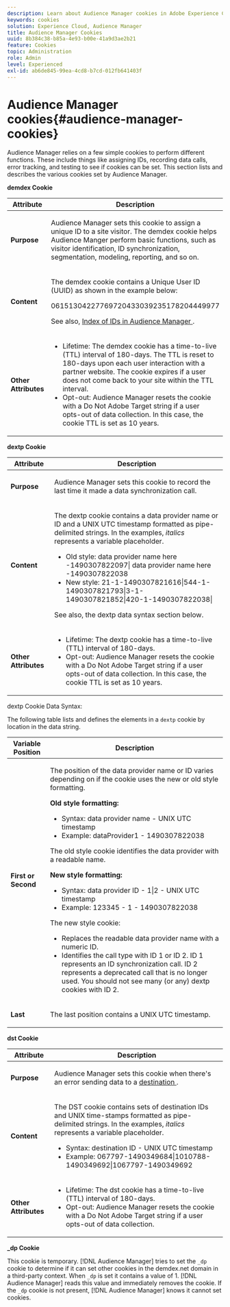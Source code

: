 ```yaml
---
description: Learn about Audience Manager cookies in Adobe Experience Cloud.
keywords: cookies
solution: Experience Cloud, Audience Manager
title: Audience Manager Cookies 
uuid: 8b384c38-b85a-4e93-b00e-41a9d3ae2b21
feature: Cookies
topic: Administration
role: Admin
level: Experienced
exl-id: ab6de845-99ea-4cd8-b7cd-012fb641403f
---
```

# Audience Manager cookies{#audience-manager-cookies}

Audience Manager relies on a few simple cookies to perform different functions. These include things like assigning IDs, recording data calls, error tracking, and testing to see if cookies can be set. This section lists and describes the various cookies set by Audience Manager.

**demdex Cookie**

<table id="table_1CCF7EA2BC9E421F8DEECA5F611E33F6"> 
 <thead> 
  <tr> 
   <th colname="col1" class="entry"> Attribute </th> 
   <th colname="col2" class="entry"> Description </th> 
  </tr> 
 </thead>
 <tbody> 
  <tr> 
   <td colname="col1"> <p> <b>Purpose</b> </p> </td> 
   <td colname="col2"> <p> <span class="keyword"> Audience Manager </span> sets this cookie to assign a unique ID to a site visitor. The <span class="wintitle"> demdex </span> cookie helps <span class="keyword"> Audience Manger </span> perform basic functions, such as visitor identification, ID synchronization, segmentation, modeling, reporting, and so on. </p> </td> 
  </tr> 
  <tr> 
   <td colname="col1"> <p> <b>Content</b> </p> </td> 
   <td colname="col2"> <p>The <span class="wintitle"> demdex </span> cookie contains a Unique User ID (UUID) as shown in the example below: </p> <p> <span class="codeph"> 06151304227769720433039235178204449977 </span> </p> <p>See also, <a href="https://experienceleague.adobe.com/docs/audience-manager/user-guide/reference/ids-in-aam.html" format="https" scope="external"> Index of IDs in Audience Manager </a>. </p> </td> 
  </tr> 
  <tr> 
   <td colname="col1"> <p> <b>Other Attributes</b> </p> </td> 
   <td colname="col2"> <p> 
     <ul id="ul_11291DA87C5045E880034E06C863BCDA"> 
      <li id="li_40C30A06A12449A4A8748621223CA71B">Lifetime: The <span class="wintitle"> demdex </span> cookie has a time-to-live (TTL) interval of 180-days. The TTL is reset to 180-days upon each user interaction with a partner website. The cookie expires if a user does not come back to your site within the TTL interval. </li> 
      <li id="li_A589EDA2198249829207A183872EF1FF">Opt-out: <span class="keyword"> Audience Manager </span> resets the cookie with a <span class="codeph"> Do Not Adobe Target </span> string if a user opts-out of data collection. In this case, the cookie TTL is set as 10 years. </li> 
     </ul> </p> </td> 
  </tr> 
 </tbody> 
</table>

**dextp Cookie**

<table id="table_7343C9C9ADD24D3FA693ECC76E4A4045"> 
 <thead> 
  <tr> 
   <th colname="col1" class="entry"> Attribute </th> 
   <th colname="col2" class="entry"> Description </th> 
  </tr> 
 </thead>
 <tbody> 
  <tr> 
   <td colname="col1"> <p> <b>Purpose</b> </p> </td> 
   <td colname="col2"> <p> <span class="keyword"> Audience Manager </span> sets this cookie to record the last time it made a data synchronization call. </p> </td> 
  </tr> 
  <tr> 
   <td colname="col1"> <p> <b>Content</b> </p> </td> 
   <td colname="col2"> <p>The <span class="wintitle"> dextp </span> cookie contains a data provider name or ID and a UNIX UTC timestamp formatted as pipe-delimited strings. In the examples, <i>italics</i> represents a variable placeholder. </p> <p> 
     <ul id="ul_80D0BC3FCF06470991E12712401D784A"> 
      <li id="li_03747A433CEB4756A26CD866E716B89D">Old style: <span class="codeph"> <span class="varname"> data provider name here </span>-1490307822097| <span class="varname"> data provider name here </span>-1490307822038 </span> </li> 
      <li id="li_79E7000E82DB4ADA9E9887B017343B2D">New style: <span class="codeph"> 21-1-1490307821616|544-1-1490307821793|3-1-1490307821852|420-1-1490307822038| </span> </li> 
     </ul> </p> <p>See also, the dextp data syntax section below. </p> </td> 
  </tr> 
  <tr> 
   <td colname="col1"> <p> <b>Other Attributes</b> </p> </td> 
   <td colname="col2"> <p> 
     <ul id="ul_4922AC2CD55D4C888A6FBEB22F8B889B"> 
      <li id="li_91A68C44E53840379C2ACDED25468735">Lifetime: The <span class="wintitle"> dextp </span> cookie has a time-to-live (TTL) interval of 180-days. </li> 
      <li id="li_6B8C674EFAAC4DABA0A640CF29247F99">Opt-out: <span class="keyword"> Audience Manager </span> resets the cookie with a <span class="codeph"> Do Not Adobe Target </span> string if a user opts-out of data collection. In this case, the cookie TTL is set as 10 years. </li> 
     </ul> </p> </td> 
  </tr> 
 </tbody> 
</table>

dextp Cookie Data Syntax:

The following table lists and defines the elements in a `dextp` cookie by location in the data string.

<table id="table_BE00604B97F24F5A94AA4F566063D785"> 
 <thead> 
  <tr> 
   <th colname="col1" class="entry"> Variable Position </th> 
   <th colname="col2" class="entry"> Description </th> 
  </tr> 
 </thead>
 <tbody> 
  <tr> 
   <td colname="col1"> <p> <b>First or Second</b> </p> </td> 
   <td colname="col2"> <p>The position of the data provider name or ID varies depending on if the cookie uses the new or old style formatting. </p> <p> <b>Old style formatting:</b> </p> <p> 
     <ul id="ul_5BFBF40E3FE849CA859030F2D070FDF6"> 
      <li id="li_E8F4DC0CB15B472ABE9892B3A61D7F77">Syntax: <span class="codeph"> <span class="varname"> data provider name </span> - <span class="varname"> UNIX UTC timestamp </span> </span> </li> 
      <li id="li_7CD8B101156140F49EA97B18E9591402">Example: <span class="codeph"> dataProvider1 - 1490307822038 </span> </li> 
     </ul> </p> <p>The old style cookie identifies the data provider with a readable name. </p> <p> <b>New style formatting:</b> </p> <p> 
     <ul id="ul_AC6225CA781746148C125F21DFED1ED9"> 
      <li id="li_29C4B52E398B4EA28944980A15B05A57">Syntax: <span class="codeph"> <span class="varname"> data provider ID </span> - 1|2 - <span class="varname"> UNIX UTC timestamp </span> </span> </li> 
      <li id="li_3BF30CA5FED242DF96E0B54AFC64B06F">Example: <span class="codeph"> 123345 - 1 - 1490307822038 </span> </li> 
     </ul> </p> <p>The new style cookie: </p> <p> 
     <ul id="ul_F05A91A455FA44C7A71186C0C9E31630"> 
      <li id="li_A8C9638173684359BABC4207845A4F48">Replaces the readable data provider name with a numeric ID. </li> 
      <li id="li_28F1E2DB24904E53BE9718AD788CE61E">Identifies the call type with ID 1 or ID 2. ID 1 represents an ID synchronization call. ID 2 represents a deprecated call that is no longer used. You should not see many (or any) dextp cookies with ID 2. </li> 
     </ul> </p> </td> 
  </tr> 
  <tr> 
   <td colname="col1"> <p> <b>Last</b> </p> </td> 
   <td colname="col2"> <p>The last position contains a UNIX UTC timestamp. </p> </td> 
  </tr> 
 </tbody> 
</table>

**dst Cookie**

<table id="table_83AE9B6350C6408BAECD9FCF33022B98"> 
 <thead> 
  <tr> 
   <th colname="col1" class="entry"> Attribute </th> 
   <th colname="col2" class="entry"> Description </th> 
  </tr> 
 </thead>
 <tbody> 
  <tr> 
   <td colname="col1"> <p> <b>Purpose</b> </p> </td> 
   <td colname="col2"> <p> <span class="keyword"> Audience Manager </span> sets this cookie when there's an error sending data to a <a href="https://experienceleague.adobe.com/docs/audience-manager/user-guide/features/destinations/destinations.html" format="https" scope="external"> destination </a>. </p> </td> 
  </tr> 
  <tr> 
   <td colname="col1"> <p> <b>Content</b> </p> </td> 
   <td colname="col2"> <p> The <span class="wintitle"> DST </span> cookie contains sets of destination IDs and UNIX time-stamps formatted as pipe-delimited strings. In the examples, <i>italics</i> represents a variable placeholder. </p> <p> 
     <ul id="ul_CE98076A02DA413486C1D341E9806889"> 
      <li id="li_850209D956644749B98C7A208C825C15">Syntax: <span class="codeph"> <span class="varname"> destination ID </span> - <span class="varname"> UNIX UTC timestamp </span> </span> </li> 
      <li id="li_4A22152C70844733982230EBF7B9EB78">Example: <span class="codeph"> 067797-1490349684|1010788-1490349692|1067797-1490349692 </span> </li> 
     </ul> </p> </td> 
  </tr> 
  <tr> 
   <td colname="col1"> <p> <b>Other Attributes</b> </p> </td> 
   <td colname="col2"> <p> 
     <ul id="ul_5D13DD701B484B51BF2808A69A919106"> 
      <li id="li_4E665114C63246FBA32A4E19984D2693">Lifetime: The <span class="wintitle"> dst </span> cookie has a time-to-live (TTL) interval of 180-days. </li> 
      <li id="li_A682B566704F43D2AB72487EFF212474">Opt-out: <span class="keyword"> Audience Manager </span> resets the cookie with a <span class="codeph"> Do Not Adobe Target </span> string if a user opts-out of data collection. </li> 
     </ul> </p> </td> 
  </tr> 
 </tbody> 
</table>

**_dp Cookie**

This cookie is temporary. [!DNL Audience Manager] tries to set the `_dp` cookie to determine if it can set other cookies in the demdex.net domain in a third-party context. When `_dp` is set it contains a value of 1. [!DNL Audience Manager] reads this value and immediately removes the cookie. If the `_dp` cookie is not present, [!DNL Audience Manager] knows it cannot set cookies.
